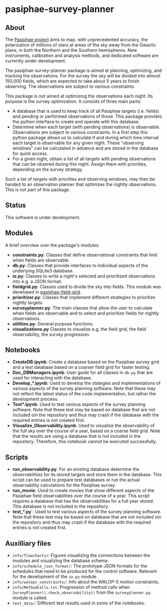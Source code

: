 # pasiphae-survey-planner

## About

The [Pasiphae project](http://pasiphae.science/) aims to map, with
unprecedented accuracy, the polarization of millions of stars at areas of the
sky away from the Galactic plane, in both the Northern and the Southern
hemispheres. New instruments, calibration and analysis methods, and dedicated
software are currently under development.

The pasiphae-survey-planner package is aimed at planning, optimizing, and
tracking the observations. For the survey the sky will be divided into almost
150,000 fields, which are expected to take about 5 years to finish
observing. The observations are subject to various constraints.

This package is not aimed at optimizing the observations each night. Its
purpose is the survey optimization. It consists of three main parts:

- A database that is used to keep track of all Pasiphae targets (i.e. fields)
  and pending or performed observations of those. This package provides the
  python interface to create and operate with this database.
- Determine when each target (with pending observations) is observable.
  Observations are subject to various constraints. In a first step this
  python package allows us to calculate if and during which time interval each
  target is observable for any given night. These "observing windows" can be
  calculated in advance and are stored in the database for quick access.
- For a given night, obtain a list of all targets with pending observations
  that can be obsered during this night. Assign them with priorities, depending
  on the survey strategy.

Such a list of targets with priorities and observing windows, may then be
handed to an observation planner that optimizes the nightly observations. This
is not part of this package.

## Status

This software is under development.

## Modules

A brief overview over the package's modules:

- **constraints.py**: Classes that define observational constraints that limit
  when fields are observable.
- **db.py**: Classes that provide interfaces to individual aspects of the
  underlying SQLite3 database.
- **io.py**: Classes to write a night's selected and prioritized observations
  into e.g. a JSON format.
- **fieldgrid.py**: Classes used to divide the sky into fields. This module was
  developed in
  [pasiphae-field-grid](https://github.com/skiehl/pasiphae-field-grid).
- **prioritizer.py**: Classes that implement different strategies to prioritize
  nightly targets.
- **surveyplanner.py**: The main classes that allow the user to calculate when
  fields are observable and to select and prioritize fields for nightly
  observations.
- **utilities.py**: General purpose functions.
- **visualizations.py** Classes to visualize e.g. the field grid, the field
  observability, the survey progression.

## Notebooks

- **CreateDB.ipynb**: Create a database based on the Pasiphae survey grid and a
  test database based on a coarser field grid for faster testing.
- **Doc_DBManagers.ipynb**: User guide for all classes in `db.py` that are used
  for interacting with the database.
- **Develop_\*.ipynb**: Used to develop the stategies and implementations of
  various aspects of the survey planning software. Note that these may not
  reflect the latest status of the code implementation, but rather the
  development process.
- **Test\*.ipynb**: Used to test various aspects of the survey planning
  software. Note that these test may be based on database that are not included
  oin the repository and thus may crash if the database with the required
  entries is not created first.
- **Visualize_Observability.ipynb**: Used to visualize the observability of
  the full sky over the course of a year, based on a coarse field grid. Note
  that the results are using a database that is not included in the repository.
  Therefore, this notebook cannot be executed successfully.

## Scripts

- **run_observability.py**: For an existing database determine the
  observabilities for its stored targets and store them in the database. This
  script can be used to prepare test databases or run the actual observability
  calculations for the Pasiphae survey.
- **run_movie**: Used to create movies that show different aspects of the
  Pasiphae field observabilities over the course of a year. This script
  requires a database that has the observabilities for a full year stored. This
  database is not included in the repository.
- **test_\*.py**`: Used to test various aspects of the survey planning
  software. Note that these test may be based on database that are not included
  oin the repository and thus may crash if the database with the required
  entries is not created first.

## Auxilliary files

- `info/flowcharts/`: Figures visualizing the connections between the modules
  and visualizing the database schema.
- `info/schedule_json_format/`: The prototype JSON formats for the schedules
  that need to be produced for the control software. Relevant for the
  development of the `io.py` module.
- `info/walops_constraints/`: Info about the WALOP-S motion constraints.
- `info/MethodCalls.txt`: Progression of method calls when
  `SurveyPlanner().check_observability()` from the `surveyplanner.py` module is
  called.
- `test_data/`: Different test results used in some of the notebooks.
